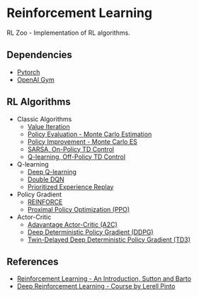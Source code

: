 # Reinforcement Learning

RL Zoo - Implementation of RL algorithms.

## Dependencies

- [Pytorch](https://pytorch.org/)
- [OpenAI Gym](https://gym.openai.com/docs/#installation)

## RL Algorithms

- Classic Algorithms
  - [Value Iteration](https://github.com/grohith327/Reinforcement-Learning/blob/master/Value%20Iteration.ipynb)
  - [Policy Evaluation - Monte Carlo Estimation](https://github.com/grohith327/Reinforcement-Learning/blob/master/Policy%20Evalutaion%20-%20Monte%20Carlo.ipynb)
  - [Policy Improvement - Monte Carlo ES](https://github.com/grohith327/Reinforcement-Learning/blob/master/Policy%20Improvement%20-%20Monte%20Carlo%20ES.ipynb)
  - [SARSA, On-Policy TD Control](https://github.com/grohith327/Reinforcement-Learning/blob/master/SARSA%20-%20On%20Policy%20TD%20Control.ipynb)
  - [Q-learning, Off-Policy TD Control](https://github.com/grohith327/Reinforcement-Learning/blob/master/Q-learning%20off-Policy%20TD%20control.ipynb)
- Q-learning
  - [Deep Q-learning](https://github.com/grohith327/Reinforcement-Learning/blob/master/Deep%20Q%20Learning.ipynb)
  - [Double DQN](https://github.com/grohith327/Reinforcement-Learning/blob/master/Double%20DQN.ipynb)
  - [Prioritized Experience Replay](https://github.com/grohith327/Reinforcement-Learning/blob/master/Prioritized%20Experience%20Replay.ipynb)
- Policy Gradient
    - [REINFORCE](https://github.com/grohith327/Reinforcement-Learning/blob/master/REINFORCE.ipynb)
    - [Proximal Policy Optimization (PPO)](https://github.com/grohith327/Reinforcement-Learning/blob/master/PPO.ipynb)
- Actor-Critic
    - [Adavantage Actor-Critic (A2C)](https://github.com/grohith327/Reinforcement-Learning/blob/master/A2C.ipynb)
    - [Deep Deterministic Policy Gradient (DDPG)](https://github.com/grohith327/Reinforcement-Learning/blob/master/DDPG.ipynb)
    - [Twin-Delayed Deep Deterministic Policy Gradient (TD3)](https://github.com/grohith327/Reinforcement-Learning/blob/master/TD3.ipynb)

## References

- [Reinforcement Learning - An Introduction, Sutton and Barto](http://incompleteideas.net/book/RLbook2020.pdf)
- [Deep Reinforcement Learning - Course by Lerell Pinto](https://www.youtube.com/playlist?list=PLE1BmmkA4lXDUKVlTQkLoiFn8eLkEGeN2)
